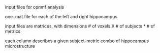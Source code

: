 input files for opnmf analysis

one .mat file for each of the left and right hippocampus

input files are matrices, with dimensions # of voxels X # of subjects * # of metrics

each column describes a given subject-metric combo of hippocampus microstructure
